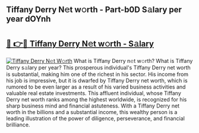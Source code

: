 ## Tiffany Derry N𝚎t w𝚘rth - Part-b0D S𝚊lary per year dOYnh

# <h2><a href="http://gc51x8.nevu.top/?p=Tiffany+Derry">🔗 👉🔴 Tiffany Derry N𝚎t w𝚘rth - S𝚊lary</a></h2>

[![Tiffany Derry N𝚎t W𝚘rth](https://i.imgur.com/Oavwk0R.jpeg)](http://gc51x8.nevu.top/?p=Tiffany+Derry)
What is Tiffany Derry n𝚎t w𝚘rth? What is Tiffany Derry s𝚊lary per year?
This prosperous individual's Tiffany Derry net worth is substantial, making him one of the richest in his sector. His income from his job is impressive, but it is dwarfed by Tiffany Derry net worth, which is rumored to be even larger as a result of his varied business activities and valuable real estate investments. This affluent individual, whose Tiffany Derry net worth ranks among the highest worldwide, is recognized for his sharp business mind and financial astuteness. With a Tiffany Derry net worth in the billions and a substantial income, this wealthy person is a leading illustration of the power of diligence, perseverance, and financial brilliance.
